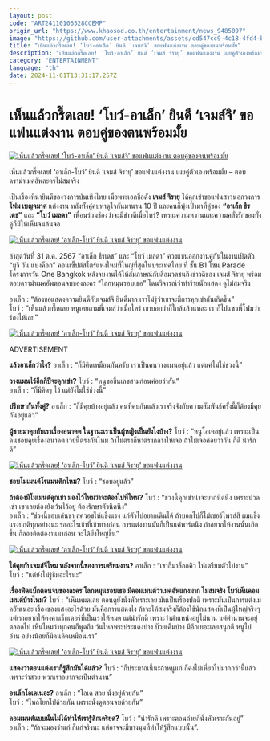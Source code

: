 ```yaml
---
layout: post
code: "ART24110106528CCEMP"
origin_url: "https://www.khaosod.co.th/entertainment/news_9485097"
image: "https://github.com/user-attachments/assets/cd547cc9-4c18-4fd4-bc4b-b47d38c64ab2"
title: "เห็นแล้วกรี๊ดเลย! ‘โบว์-อาเล็ก’ ยินดี ‘เจมส์จิ’ ขอแฟนแต่งงาน ตอบคู่ของตนพร้อมมั้ย"
description: "เห็นแล้วกรี๊ดเลย! ‘โบว์-อาเล็ก’ ยินดี ‘เจมส์ จิรายุ’ ขอแฟนแต่งงาน เผยคู่ตัวเองพร้อมหรือยัง? - ตอบดราม่าเมคอัพละครไม่สมจริง"
category: "ENTERTAINMENT"
language: "th"
date: 2024-11-01T13:31:17.257Z
---
```


# เห็นแล้วกรี๊ดเลย! ‘โบว์-อาเล็ก’ ยินดี ‘เจมส์จิ’ ขอแฟนแต่งงาน ตอบคู่ของตนพร้อมมั้ย

[![เห็นแล้วกรี๊ดเลย! ‘โบว์-อาเล็ก’ ยินดี ‘เจมส์จิ’ ขอแฟนแต่งงาน ตอบคู่ของตนพร้อมมั้ย](https://www.khaosod.co.th/wpapp/uploads/2024/10/bowalex_jameji-1.jpg "เห็นแล้วกรี๊ดเลย! ‘โบว์-อาเล็ก’ ยินดี ‘เจมส์จิ’ ขอแฟนแต่งงาน ตอบคู่ของตนพร้อมมั้ย")](https://www.khaosod.co.th/wpapp/uploads/2024/10/bowalex_jameji-1.jpg)

เห็นแล้วกรี๊ดเลย! ‘อาเล็ก-โบว์’ ยินดี ‘เจมส์ จิรายุ’ ขอแฟนแต่งงาน เผยคู่ตัวเองพร้อมมั้ย – ตอบ ดราม่าเมคอัพละครไม่สมจริง

เป็นเรื่องที่น่ายินดีของวงการบันเทิงไทย เมื่อพระเอกชื่อดัง **เจมส์ จิรายุ** ได้คุกเข่าขอแฟนสาวนอกวงการ **โฟม เบญจมาศ** แต่งงาน หลังทั้งคู่คบหาดูใจกันมานาน 10 ปี และคนก็พุ่งเป้ามาที่คู่ของ **“อาเล็ก ธีรเดช”** และ **“โบว์ เมลดา”** เพื่อนร่วมช่องว่าจะมีข่าวดีเมื่อไหร่? เพราะความหวานและความคลั่งรักของทั่งคู่ก็มีให้เห็นจนล้นจอ

[![เห็นแล้วกรี๊ดเลย! ‘อาเล็ก-โบว์’ ยินดี ‘เจมส์ จิรายุ’ ขอแฟนแต่งงาน](https://www.khaosod.co.th/wpapp/uploads/2024/10/bowalex_jameji-3.jpg)](https://www.khaosod.co.th/wpapp/uploads/2024/10/bowalex_jameji-3.jpg)

ล่าสุดวันที่ 31 ต.ค. 2567 “อาเล็ก ธีรเดช” และ “โบว์ เมลดา” ควงแขนออกงานคู่กันในงานเปิดตัว “มูจิ วัน แบงค็อก” คอนเซ็ปต์สโตร์แห่งใหม่ที่ใหญ่ที่สุดในประเทศไทย ที่ ชั้น B1 โซน Parade โครงการวัน One Bangkok หลังจบงานได้ให้สัมภาษณ์กับสื่อมวลชนถึงข่าวดีของ เจมส์ จิรายุ พร้อมตอบดราม่าเมคอัพตอนจบของละคร “โลกหมุนรอบเธอ” โดนวิจารณ์ว่าทำร้ายนักแสดง ดูไม่สมจริง

อาเล็ก : “ต้องขอแสดงความยินดีกับเจมส์จิ ยินดีมาก เราไม่รู้ว่าเขาจะมีการคุกเข่ากันเกิดขึ้น”  
โบว์ : “เห็นแล้วกรี๊ดเลย หนูเคยถามพี่เจมส์ว่าเมื่อไหร่ เขาบอกว่าก็ใกล้แล้วแหละ เราก็ไปแซวพี่โฟมว่าร้องไห้เลย”

[![เห็นแล้วกรี๊ดเลย! ‘อาเล็ก-โบว์’ ยินดี ‘เจมส์ จิรายุ’ ขอแฟนแต่งงาน](https://www.khaosod.co.th/wpapp/uploads/2024/10/bowalex_jameji-4.jpg)](https://www.khaosod.co.th/wpapp/uploads/2024/10/bowalex_jameji-4.jpg)

ADVERTISEMENT

**แล้วอาเล็กว่าไง?** อาเล็ก : “ก็มีคิดเหมือนกันครับ เราเป็นคนวางแผนอยู่แล้ว แต่แค่ไม่ใช่ช่วงนี้”

**วางแผนไว้อีกกี่ปีจะคุกเข่า?** โบว์ : “หนูขอขึ้นเลขสามก่อนค่อยว่ากัน”  
อาเล็ก : “ก็มีคิดๆ ไว้ แต่ยังไม่ใช่ช่วงนี้”

**ปรึกษากันทั้งคู่?** อาเล็ก : “ก็มีคุยบ้างอยู่แล้ว คนที่คบกันแล้วเราจริงจังกับความสัมพันธ์ครั้งนี้ก็ต้องมีคุยกันอยู่แล้ว”

**ผู้ชายมาคุยกับเราเรื่องอนาคต ในฐานะเราเป็นผู้หญิงเป็นยังไงบ้าง?** โบว์ : “หนูโอเคอยู่แล้ว เพราะเป็นคนชอบคุยเรื่องอนาคต เวย์นี้ตรงกันไหม ถ้าไม่ตรงก็หาตรงกลางให้เจอ ถ้าไม่เจอค่อยว่ากัน ก็ดี น่ารักดี”

[![เห็นแล้วกรี๊ดเลย! ‘อาเล็ก-โบว์’ ยินดี ‘เจมส์ จิรายุ’ ขอแฟนแต่งงาน](https://www.khaosod.co.th/wpapp/uploads/2024/10/bowalex_jameji-5.jpg)](https://www.khaosod.co.th/wpapp/uploads/2024/10/bowalex_jameji-5.jpg)

**ชอบโมเมนต์โรแมนติกไหม?** โบว์ : “ชอบอยู่แล้ว”

**ถ้าต้องมีโมเมนต์คุกเข่า มองไว้ไหมว่าจะต้องไปที่ไหน?** โบว์ : “ช่วงนี้คุกเข่าน่าจะยากนิดนึง เพราะปวดเข่า เขาเลยต้องยังเว้นไว้อยู่ ต้องรักษาตัวนิดนึง”  
อาเล็ก : “ช่วงนี้ชอบเล่นขา สควอชให้แข็งแรง แก่ตัวไปอยากเดินได้ ถ้าบอกไปก็ไม่เซอร์ไพรส์สิ ผมแข็งแรงปกติทุกอย่างนะ รออะไรเข้าที่เข้าทางก่อน การแต่งงานมันก็เป็นแค่พาร์ตนึง ถ้าอยากให้งานนั้นเกิดขึ้น ก็ลองติดต่องานมาก่อน จะได้ยิ่งใหญ่ขึ้น”

[![เห็นแล้วกรี๊ดเลย! ‘อาเล็ก-โบว์’ ยินดี ‘เจมส์ จิรายุ’ ขอแฟนแต่งงาน](https://www.khaosod.co.th/wpapp/uploads/2024/10/bowalex_jameji-2.jpg)](https://www.khaosod.co.th/wpapp/uploads/2024/10/bowalex_jameji-2.jpg)

**ได้คุยกับเจมส์จิไหม หลังจากนี้ของการเตรียมงาน?** อาเล็ก : “เขาก็มาล็อกคิว ให้เตรียมตัวไปงาน”  
โบว์ : “แต่ยังไม่รู้ธีมอะไรนะ”

**เรื่องฟีดแบ็กตอนจบของละคร โลกหมุนรอบเธอ มีคอมเมนต์ว่าเมคอัพแกงมาก ไม่สมจริง โบว์เห็นคอมเมนต์บ้างไหม?** โบว์ : “เห็นหมดเลย ตอนดูยังนั่งหัวเราะเลย มันเป็นเรื่องปกติ เพราะมันเป็นการแต่งเมคอัพเนอะ เรื่องของแสงอะไรด้วย มันคือการแสดงไง ถ้าจะให้สมจริงก็ต้องใช้นักแสดงที่เป็นผู้ใหญ่จริงๆ แต่เราอยากให้คงคาแร็กเตอร์ที่เป็นเราให้หมด แต่น่ารักดี เพราะว่าตำแหน่งอยู่ไม่นาน แต่ตำนานจะอยู่ตลอดไป เห็นไหมว่าทุกคนก็พูดถึง วันไหลพระประแดงบ้าง บ๊วยเค็มบ้าง มีอีกเยอะเลยสนุกดี หนูไปอ่าน อย่างน้อยก็มีคนคิดเหมือนเรา”

[![เห็นแล้วกรี๊ดเลย! ‘อาเล็ก-โบว์’ ยินดี ‘เจมส์ จิรายุ’ ขอแฟนแต่งงาน](https://www.khaosod.co.th/wpapp/uploads/2024/10/bowalex_jameji-6.jpg)](https://www.khaosod.co.th/wpapp/uploads/2024/10/bowalex_jameji-6.jpg)

**แสดงว่าตอนแต่งเราก็รู้สึกมันได้แล้ว?** โบว์ : “ก็ประมาณนี้นะถ้าหนูแก่ ก็คงไม่เหี่ยวไปมากกว่านี้แล้ว เพราะว่าสวย พวกเราอยากจะเป็นตำนาน”

**อาเล็กโอเคเนอะ?** อาเล็ก : “โอเค สวย นั่งอยู่ด้วยกัน”  
โบว์ : “ไหลโยกไปด้วยกัน เพราะนั่งดูตอนจบด้วยกัน”

**คอมเมนต์แบบนั้นไม่ได้ทำให้เรารู้สึกเครียด?** โบว์ : “น่ารักดี เพราะตอนถ่ายก็นั่งหัวเราะกันอยู่”  
อาเล็ก : “ถ้าจะมองว่าแก่ ก็แก่จริงนะ แต่อาจจะมีบางมุมที่ทำให้รู้สึกแบบนั้น”.